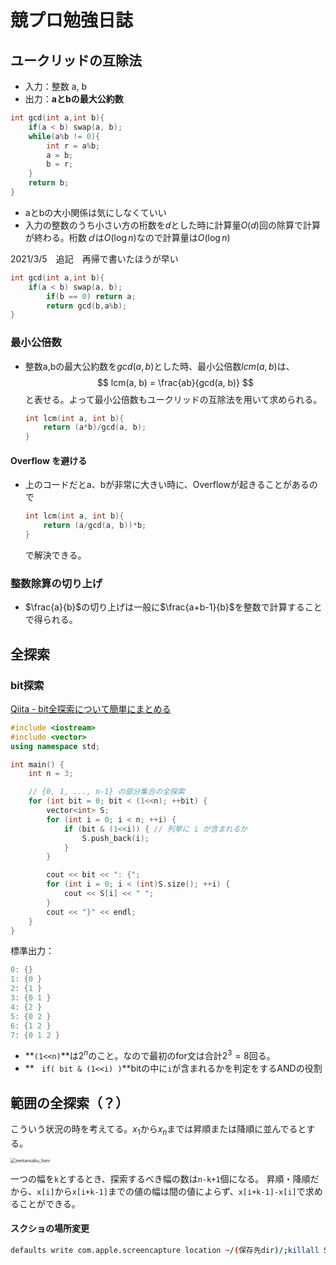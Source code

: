 
# 競プロ勉強日誌

## ユークリッドの互除法

- 入力：整数 a, b
- 出力：**aとbの最大公約数**

``` c++
int gcd(int a,int b){
    if(a < b) swap(a, b);
    while(a%b != 0){
        int r = a%b;
        a = b;
        b = r;
    }
    return b;
}
```

- aとbの大小関係は気にしなくていい
- 入力の整数のうち小さい方の桁数を$d$とした時に計算量$O(d)$回の除算で計算が終わる。桁数$ｄ$は$O(\log n)$なので計算量は$O(\log n)$

2021/3/5　追記　再帰で書いたほうが早い

```c++
int gcd(int a,int b){
  	if(a < b) swap(a, b);	
		if(b == 0) return a;
		return gcd(b,a%b);
}
```



### 最小公倍数

- 整数a,bの最大公約数を$gcd(a, b)$とした時、最小公倍数$lcm(a, b)$は、
  $$
  lcm(a, b) = \frac{ab}{gcd(a, b)}
  $$
  と表せる。よって最小公倍数もユークリッドの互除法を用いて求められる。

  ```c++
  int lcm(int a, int b){
      return (a*b)/gcd(a, b);
  }
  ```

#### Overflow を避ける

- 上のコードだとa、bが非常に大きい時に、Overflowが起きることがあるので

  ```c++
  int lcm(int a, int b){
      return (a/gcd(a, b))*b;
  }
  ```

  で解決できる。

### 整数除算の切り上げ

- $\frac{a}{b}$の切り上げは一般に$\frac{a+b-1}{b}$を整数で計算することで得られる。 

  

## 全探索

### bit探索

[Qiita - bit全探索について簡単にまとめる](https://qiita.com/hareku/items/3d08511eab56a481c7db)

```c++
#include <iostream>
#include <vector>
using namespace std;

int main() {
    int n = 3;

    // {0, 1, ..., n-1} の部分集合の全探索
    for (int bit = 0; bit < (1<<n); ++bit) {
        vector<int> S;
        for (int i = 0; i < n; ++i) {
            if (bit & (1<<i)) { // 列挙に i が含まれるか
                S.push_back(i);
            }
        }

        cout << bit << ": {";
        for (int i = 0; i < (int)S.size(); ++i) {
            cout << S[i] << " ";
        }
        cout << "}" << endl;
    }
}
```

標準出力：

```C++
0: {}
1: {0 }
2: {1 }
3: {0 1 }
4: {2 }
5: {0 2 }
6: {1 2 }
7: {0 1 2 }
```

- **`(1<<n)`**は$2^n$のこと。なので最初のfor文は合計$2^3=8$回る。
- **`　if( bit & (1<<i) )`**bitの中に`i`が含まれるかを判定をするANDの役割

## 範囲の全探索（？）

こういう状況の時を考えてる。$x_1$から$x_n$までは昇順または降順に並んでるとする。

<img src="/Users/tamoriyuuto/compepetive-programing/Study-document/img/zentansaku_hani.png" alt="zentansaku_hani" style="zoom:50%;" />

一つの幅を`k`とするとき、探索するべき幅の数は`n-k+1`個になる。
昇順・降順だから、`x[i]`から`x[i+k-1]`までの値の幅は間の値によらず、`x[i+k-1]-x[i]`で求めることができる。



#### スクショの場所変更

```bash
defaults write com.apple.screencapture location ~/(保存先dir)/;killall SystemUIServer
```

